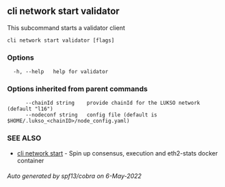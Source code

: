 ## cli network start validator

This subcommand starts a validator client

```
cli network start validator [flags]
```

### Options

```
  -h, --help   help for validator
```

### Options inherited from parent commands

```
      --chainId string    provide chainId for the LUKSO network (default "l16")
      --nodeconf string   config file (default is $HOME/.lukso_<chainID>/node_config.yaml)
```

### SEE ALSO

* [cli network start](cli_network_start.md)	 - Spin up consensus, execution and eth2-stats docker container

###### Auto generated by spf13/cobra on 6-May-2022
